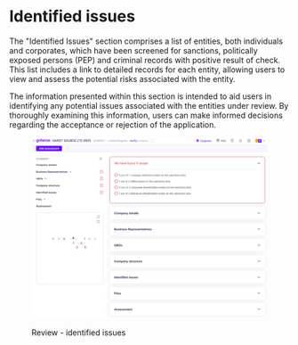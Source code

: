 # Identified issues

The "Identified Issues" section comprises a list of entities, both individuals and corporates, which have been screened for sanctions, politically exposed persons (PEP) and criminal records with positive result of check. This list includes a link to detailed records for each entity, allowing users to view and assess the potential risks associated with the entity.

The information presented within this section is intended to aid users in identifying any potential issues associated with the entities under review. By thoroughly examining this information, users can make informed decisions regarding the acceptance or rejection of the application.

<figure><img src="../../.gitbook/assets/CC_review_screen_overview.png" alt="Review - identified issues"><figcaption><p>Review - identified issues</p></figcaption></figure>
